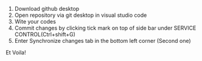 1. Download github desktop
2. Open repository via git desktop in visual studio code 
3. Wite your codes 
4. Commit changes by clicking tick mark on top of side bar under SERVICE CONTROL(Ctrl+shift+G)
5. Enter Synchronize changes tab in the bottom left corner (Second one)

Et Voila!